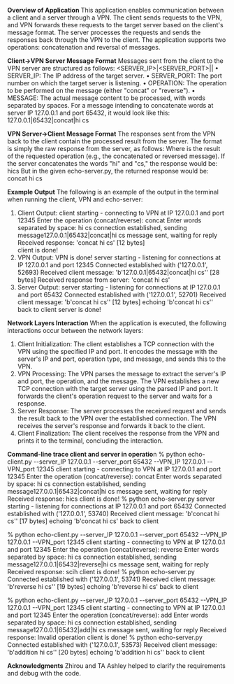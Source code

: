 **Overview of Application**
This application enables communication between a client and a server through a VPN. The client sends requests to the VPN, and VPN forwards these requests to the target server based on the client's message format. The server processes the requests and sends the responses back through the VPN to the client. The application supports two operations: concatenation and reversal of messages.

**Client->VPN Server Message Format**
Messages sent from the client to the VPN server are structured as follows:
<SERVER_IP>|<SERVER_PORT>|<OPERATION>|<MESSAGE>
•	SERVER_IP: The IP address of the target server.
•	SERVER_PORT: The port number on which the target server is listening.
•	OPERATION: The operation to be performed on the message (either "concat" or "reverse").
•	MESSAGE: The actual message content to be processed, with words separated by spaces.
For a message intending to concatenate words at server IP 127.0.0.1 and port 65432, it would look like this:
127.0.0.1|65432|concat|hi cs

**VPN Server->Client Message Format**
The responses sent from the VPN back to the client contain the processed result from the server. The format is simply the raw response from the server, as follows:
<RESPONSE>
Where <RESPONSE> is the result of the requested operation (e.g., the concatenated or reversed message).
If the server concatenates the words "hi" and "cs," the response would be: hics
But in the given echo-server.py, the returned response would be: concat hi cs

**Example Output**
The following is an example of the output in the terminal when running the client, VPN and echo-server:
1.	Client Output:
client starting - connecting to VPN at IP 127.0.0.1 and port 12345
Enter the operation (concat/reverse): concat
Enter words separated by space: hi cs
connection established, sending message127.0.0.1|65432|concat|hi cs
message sent, waiting for reply
Received response: 'concat hi cs' [12 bytes]      
client is done!
2.	VPN Output:
VPN is done!
server starting - listening for connections at IP 127.0.0.1 and port 12345
Connected established with ('127.0.0.1', 52693)
Received client message: 'b'127.0.0.1|65432|concat|hi cs'' [28 bytes]
Received response from server: 'concat hi cs'
3.	Server Output:
server starting - listening for connections at IP 127.0.0.1 and port 65432
Connected established with ('127.0.0.1', 52701)
Received client message: 'b'concat hi cs'' [12 bytes]
echoing 'b'concat hi cs'' back to client
server is done!

**Network Layers Interaction**
When the application is executed, the following interactions occur between the network layers:
1.	Client Initialization:
    The client establishes a TCP connection with the VPN using the specified IP and port.
    It encodes the message with the server's IP and port, operation type, and message, and sends this to the VPN.
2.	VPN Processing:
    The VPN parses the message to extract the server's IP and port, the operation, and the message.
    The VPN establishes a new TCP connection with the target server using the parsed IP and port.
    It forwards the client's operation request to the server and waits for a response.
3.	Server Response:
    The server processes the received request and sends the result back to the VPN over the established connection.
    The VPN receives the server's response and forwards it back to the client.
4.	Client Finalization:
    The client receives the response from the VPN and prints it to the terminal, concluding the interaction.

**Command-line trace client and server in operatio**n
% python echo-client.py --server_IP 127.0.0.1 --server_port 65432 --VPN_IP 127.0.0.1 --VPN_port 12345
client starting - connecting to VPN at IP 127.0.0.1 and port 12345
Enter the operation (concat/reverse): concat
Enter words separated by space: hi cs
connection established, sending message127.0.0.1|65432|concat|hi cs
message sent, waiting for reply
Received response: hics 
client is done!
% python echo-server.py
server starting - listening for connections at IP 127.0.0.1 and port 65432
Connected established with ('127.0.0.1', 53740)
Received client message: 'b'concat hi cs'' [17 bytes]
echoing 'b'concat hi cs' back to client

% python echo-client.py --server_IP 127.0.0.1 --server_port 65432 --VPN_IP 127.0.0.1 --VPN_port 12345
client starting - connecting to VPN at IP 127.0.0.1 and port 12345
Enter the operation (concat/reverse): reverse
Enter words separated by space: hi cs
connection established, sending message127.0.0.1|65432|reverse|hi cs
message sent, waiting for reply
Received response: scih 
client is done!
% python echo-server.py
Connected established with ('127.0.0.1', 53741)
Received client message: 'b'reverse hi cs'' [19 bytes]
echoing 'b'reverse hi cs' back to client

% python echo-client.py --server_IP 127.0.0.1 --server_port 65432 --VPN_IP 127.0.0.1 --VPN_port 12345
client starting - connecting to VPN at IP 127.0.0.1 and port 12345
Enter the operation (concat/reverse): add
Enter words separated by space: hi cs
connection established, sending message127.0.0.1|65432|add|hi cs
message sent, waiting for reply
Received response: Invalid operation 
client is done!
% python echo-server.py
Connected established with ('127.0.0.1', 53573)
Received client message: 'b'addition hi cs'' [20 bytes]
echoing 'b'addition hi cs'' back to client

**Acknowledgments**
Zhirou and TA Ashley helped to clarify the requirements and debug with the code.
